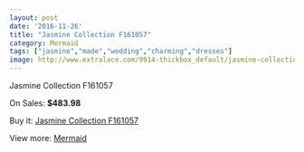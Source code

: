 ```yaml
---
layout: post
date: '2016-11-26'
title: "Jasmine Collection F161057"
category: Mermaid
tags: ["jasmine","made","wedding","charming","dresses"]
image: http://www.extralace.com/9914-thickbox_default/jasmine-collection-f161057.jpg
---
```

Jasmine Collection F161057

On Sales: **$483.98**
<a href="https://www.extralace.com/mermaid/4684-jasmine-collection-f161057.html"><amp-img layout="responsive" width="600" height="600" src="//www.extralace.com/9914-thickbox_default/jasmine-collection-f161057.jpg" alt="Jasmine Collection F161057 0" /></a>
<a href="https://www.extralace.com/mermaid/4684-jasmine-collection-f161057.html"><amp-img layout="responsive" width="600" height="600" src="//www.extralace.com/9916-thickbox_default/jasmine-collection-f161057.jpg" alt="Jasmine Collection F161057 1" /></a>
<a href="https://www.extralace.com/mermaid/4684-jasmine-collection-f161057.html"><amp-img layout="responsive" width="600" height="600" src="//www.extralace.com/9915-thickbox_default/jasmine-collection-f161057.jpg" alt="Jasmine Collection F161057 2" /></a>

Buy it: [Jasmine Collection F161057](https://www.extralace.com/mermaid/4684-jasmine-collection-f161057.html "Jasmine Collection F161057")

View more: [Mermaid](https://www.extralace.com/5-mermaid "Mermaid")